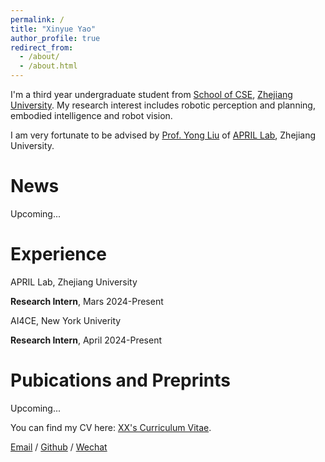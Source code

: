 ```yaml
---
permalink: /
title: "Xinyue Yao"
author_profile: true
redirect_from: 
  - /about/
  - /about.html
---
```


I'm a third year undergraduate student from [School of CSE](http://www.cse.zju.edu.cn/), [Zhejiang University](https://www.zju.edu.cn/english/). My research interest includes robotic perception and planning, embodied intelligence and robot vision.

I am very fortunate to be advised by [Prof. Yong Liu](https://person.zju.edu.cn/en/yongliu) of [APRIL Lab](https://april.zju.edu.cn/), Zhejiang University. 

News
======
Upcoming...

Experience
======
APRIL Lab, Zhejiang University

**Research Intern**, Mars 2024-Present

AI4CE, New York Univerity

**Research Intern**, April 2024-Present

Pubications and Preprints
======
Upcoming...

You can find my CV here: [XX's Curriculum Vitae](../assets/CV.pdf).

[Email](xinyue_yao@outlook.com) / [Github](https://github.com/shinyueyao) / [Wechat](../images/wechat.jpg) 

